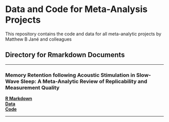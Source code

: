 #  Data and Code for Meta-Analysis Projects

This repository contains the code and data for all meta-analytic projects by Matthew B Jané and colleagues

Directory for Rmarkdown Documents
---
---

### Memory Retention following Acoustic Stimulation in Slow-Wave Sleep: A Meta-Analytic Review of Replicability and Measurement Quality

[**R Markdown**](https://matthewbjane.github.io/meta_analyses/acoustic_stimulation_and_memory/analysis/code.html) <br>
[**Data**](https://matthewbjane.github.io/meta_analyses/acoustic_stimulation_and_memory/analysis/code.html) <br>
[**Code**](https://matthewbjane.github.io/meta_analyses/acoustic_stimulation_and_memory/analysis/code.html)

---
